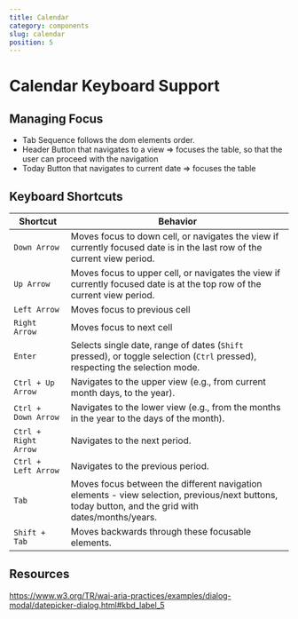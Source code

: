 ```yaml
---
title: Calendar
category: components
slug: calendar
position: 5
---
```

# Calendar Keyboard Support

## Managing Focus

- Tab Sequence follows the dom elements order.
- Header Button that navigates to a view => focuses the table, so that the user can proceed with the navigation
- Today Button that navigates to current date => focuses the table

## Keyboard Shortcuts

| Shortcut | Behavior |
|----------|----------|
| `Down Arrow`| Moves focus to down cell, or navigates the view if currently focused date is in the last row of the current view period. |
| `Up Arrow`| Moves focus to upper cell, or navigates the view if currently focused date is at the top row of the current view period. |
| `Left Arrow`| Moves focus to previous cell |
| `Right Arrow`| Moves focus to next cell |
| `Enter` | Selects single date, range of dates (`Shift` pressed), or toggle selection (`Ctrl` pressed), respecting the selection mode. |
| `Ctrl + Up Arrow` | Navigates to the upper view (e.g., from current month days, to the year). |
| `Ctrl + Down Arrow` | Navigates to the lower view (e.g., from the months in the year to the days of the month). |
| `Ctrl + Right Arrow` | Navigates to the next period. |
| `Ctrl + Left Arrow` | Navigates to the previous period. |
| `Tab` | Moves focus between the different navigation elements - view selection, previous/next buttons, today button, and the grid with dates/months/years. |
| `Shift + Tab` | Moves backwards through these focusable elements. |

## Resources
https://www.w3.org/TR/wai-aria-practices/examples/dialog-modal/datepicker-dialog.html#kbd_label_5
